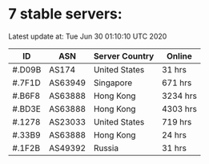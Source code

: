 # 7 stable servers:

Latest update at: Tue Jun 30 01:10:10 UTC 2020

| ID | ASN | Server Country | Online |
| -- | --- | -------------- | ------ |
| #.D09B | AS174 | United States | 31 hrs |
| #.7F1D | AS63949 | Singapore | 671 hrs |
| #.B6F8 | AS63888 | Hong Kong | 3234 hrs |
| #.BD3E | AS63888 | Hong Kong | 4303 hrs |
| #.1278 | AS23033 | United States | 719 hrs |
| #.33B9 | AS63888 | Hong Kong | 24 hrs |
| #.1F2B | AS49392 | Russia | 31 hrs |

